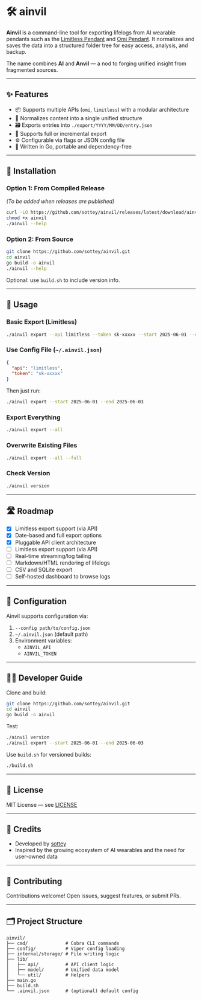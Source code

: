 # 🛠️ ainvil

**Ainvil** is a command-line tool for exporting lifelogs from AI wearable pendants such as the [Limitless Pendant](https://www.limitless.ai/) and [Omi Pendant](https://omi.ai/). It normalizes and saves the data into a structured folder tree for easy access, analysis, and backup.

The name combines **AI** and **Anvil** — a nod to forging unified insight from fragmented sources.

---

## ✨ Features

- 📦 Supports multiple APIs (`omi`, `limitless`) with a modular architecture
- 🧠 Normalizes content into a single unified structure
- 🗃️ Exports entries into `./export/YYYY/MM/DD/entry.json`
- 🔁 Supports full or incremental export
- ⚙️ Configurable via flags or JSON config file
- 🧱 Written in Go, portable and dependency-free

---

## 🔧 Installation

### Option 1: From Compiled Release

_(To be added when releases are published)_

```bash
curl -LO https://github.com/sottey/ainvil/releases/latest/download/ainvil
chmod +x ainvil
./ainvil --help
```

### Option 2: From Source

```bash
git clone https://github.com/sottey/ainvil.git
cd ainvil
go build -o ainvil
./ainvil --help
```

Optional: use `build.sh` to include version info.

---

## 🚀 Usage

### Basic Export (Limitless)
```bash
./ainvil export --api limitless --token sk-xxxxx --start 2025-06-01 --end 2025-06-03
```

### Use Config File (`~/.ainvil.json`)
```json
{
  "api": "limitless",
  "token": "sk-xxxxx"
}
```

Then just run:
```bash
./ainvil export --start 2025-06-01 --end 2025-06-03
```

### Export Everything
```bash
./ainvil export --all
```

### Overwrite Existing Files
```bash
./ainvil export --all --full
```

### Check Version
```bash
./ainvil version
```

---

## 🛣️ Roadmap

- [x] Limitless export support (via API)
- [x] Date-based and full export options
- [x] Pluggable API client architecture
- [ ] Limitless export support (via API)
- [ ] Real-time streaming/log tailing
- [ ] Markdown/HTML rendering of lifelogs
- [ ] CSV and SQLite export
- [ ] Self-hosted dashboard to browse logs

---

## 🔐 Configuration

Ainvil supports configuration via:

1. `--config path/to/config.json`
2. `~/.ainvil.json` (default path)
3. Environment variables:
   - `AINVIL_API`
   - `AINVIL_TOKEN`

---

## 👨‍💻 Developer Guide

Clone and build:
```bash
git clone https://github.com/sottey/ainvil.git
cd ainvil
go build -o ainvil
```

Test:
```bash
./ainvil version
./ainvil export --start 2025-06-01 --end 2025-06-03
```

Use `build.sh` for versioned builds:
```bash
./build.sh
```

---

## 📄 License

MIT License — see [LICENSE](LICENSE)

---

## 🙏 Credits

- Developed by [sottey](https://github.com/sottey)
- Inspired by the growing ecosystem of AI wearables and the need for user-owned data

---

## 🧠 Contributing

Contributions welcome! Open issues, suggest features, or submit PRs.

---

## 🗂 Project Structure

```
ainvil/
├── cmd/              # Cobra CLI commands
├── config/           # Viper config loading
├── internal/storage/ # File writing logic
├── lib/
│   ├── api/          # API client logic
│   ├── model/        # Unified data model
│   └── util/         # Helpers
├── main.go
├── build.sh
└── .ainvil.json      # (optional) default config
```

